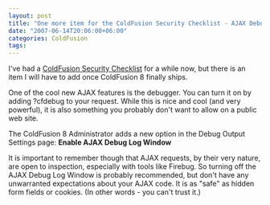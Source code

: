 ```yaml
---
layout: post
title: "One more item for the ColdFusion Security Checklist - AJAX Debugging"
date: "2007-06-14T20:06:00+06:00"
categories: ColdFusion 
tags: 
---
```


I've had a <a href="http://www.raymondcamden.com/coldfusionsecuritychecklist.cfm">ColdFusion Security Checklist</a> for a while now, but there is an item I will have to add once ColdFusion 8 finally ships.
<!--more-->
One of the cool new AJAX features is the debugger. You can turn it on by adding ?cfdebug to your request. While this is nice and cool (and very powerful), it is also something you probably don't want to allow on a public web site. 

The ColdFusion 8 Administrator adds a new option in the Debug Output Settings page: <b>Enable AJAX Debug Log Window</b>

It is important to remember though that AJAX requests, by their very nature, are open to inspection, especially with tools like Firebug. So turning off the AJAX Debug Log Window is probably recommended, but don't have any unwarranted expectations about your AJAX code. It is as "safe" as hidden form fields or cookies. (In other words - you can't trust it.)